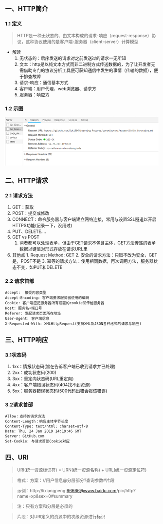 ## 一、HTTP简介
### 1.1 定义
   > HTTP是一种无状态的、由文本构成的请求-响应（request-response）协议，这种协议使用的是客户端-服务器（client-server）计算模型
   
* 解读
    1. 无状态的：后序发送的请求对之前发送过的请求一无所知
    2. 文本：http是以纯文本方式而非二进制方式传送数据的，为了让开发者无需借助专门的协议分析工具便可获知通信中发生的事情（传输的数据），便于排查故障
    3. 请求-响应：通信基本方式
    4. 客户端：用户代理、web浏览器、请求方
    5. 服务器：响应方
### 1.2 示图
   ![](.\Pictures\http.png)

## 二、HTTP请求
### 2.1 请求方法
   1. GET：获取
   2. POST：提交或修改
   3. CONNECT：命令服务器与客户端建立网络连接，常用与设置SSL隧道以开启HTTPS功能(记录一下，没用过)
   4. PUT、DELETE....
   5. GET vs POST
      1. 两者都可以处理表单，但由于GET请求不包含主体，GET方法传递的表单数据以键值对形式存放在请求URL里
   6. 其他点
     1. Request Method: GET
     2. 安全的请求方法：只取不改为安全，GET是，POST不是
     3. 幂等的请求方法：使用相同数据，再次调用方法，服务器状态不变，如PUT和DELETE
### 2.2 请求首部
    Accept:  接受内容类型
    Accept-Encoding: 客户端要求服务器使用的编码
    Cookie: 客户端应把服务器所有设置的cookie回传给服务器
    Host: 服务名+端口号
    Referer: 发起请求页面所在地址
    User-Agent: 客户端信息
    X-Requested-With: XMLHttpRequest(支持XML及JSON各种格式的请求与响应)

## 三、HTTP响应
### 3.1状态码
   1. 1xx：情报状态码(旨在告诉客户端已收到请求并已处理)
   2. 2xx：成功状态码(200)
   3. 3xx：重定向状态码(URL重定向)
   4. 4xx：客户端错误状态码(404找不到资源)
   5. 5xx：服务器错误状态码(500代码出错会报该错误)
### 3.2请求首部
    Allow：支持的请求方法
    Content-Length：响应主体字节长度
	Content-Type: text/html; charset=utf-8
	Date: Thu, 24 Jan 2019 14:19:46 GMT
	Server: GitHub.com
	Set-Cookie: 与请求首部Cookie对应
## 四、URI
> URI(统一资源标识符) = URN(统一资源名称) + URL(统一资源定位符)

> 格式：方案：//用户信息@分层部分?查询参数#片段

> 示例：http://lixiangpeng:66666@www.baidu.com/pic/http?name=xp&sex=0#summary

> 注：只有方案和分层是必须的

> 片段：对URI定义的资源中的次级资源进行标识
   
